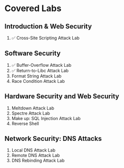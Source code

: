 # Covered Labs

## Introduction & Web Security
1. :white_check_mark: Cross-Site Scripting Attack Lab

## Software Security
1. :white_check_mark: Buffer-Overflow Attack Lab
2. :white_check_mark: Return-to-Libc Attack Lab
4. Format String Attack Lab
3. Race Condition Attack Lab

## Hardware Security and Web Security

1. Meltdown Attack Lab
2. Spectre Attack Lab
3. Make up: SQL Injection Attack Lab
4. Reverse Shell

## Network Security: DNS Attacks

1. Local DNS Attack Lab
2. Remote DNS Attack Lab
3. DNS Rebinding Attack Lab